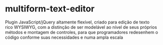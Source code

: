 # multiform-text-editor
Plugin JavaScript/jQuery altamente flexível, criado para edição de texto rico WYSIWYG, com a distinção de ser modelável ao nível de seus próprios métodos e montagem de controles, para que programadores redesenhem o código conforme suas necessidades e numa ampla escala
